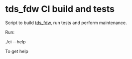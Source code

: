 # tds\_fdw CI build and tests

Script to build [tds\_fdw](https://github.com/GeoffMontee/tds_fdw), run tests and perform maintenance.

Run:

  ./ci --help

To get help
